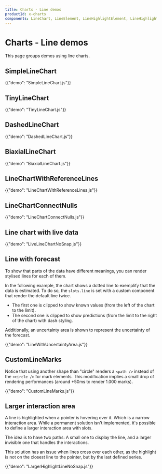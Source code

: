 ```yaml
---
title: Charts - Line demos
productId: x-charts
components: LineChart, LineElement, LineHighlightElement, LineHighlightPlot, LinePlot, MarkElement, MarkPlot
---
```


# Charts - Line demos

<p class="description">This page groups demos using line charts.</p>

## SimpleLineChart

{{"demo": "SimpleLineChart.js"}}

## TinyLineChart

{{"demo": "TinyLineChart.js"}}

## DashedLineChart

{{"demo": "DashedLineChart.js"}}

## BiaxialLineChart

{{"demo": "BiaxialLineChart.js"}}

## LineChartWithReferenceLines

{{"demo": "LineChartWithReferenceLines.js"}}

## LineChartConnectNulls

{{"demo": "LineChartConnectNulls.js"}}

## Line chart with live data

{{"demo": "LiveLineChartNoSnap.js"}}

## Line with forecast

To show that parts of the data have different meanings, you can render stylised lines for each of them.

In the following example, the chart shows a dotted line to exemplify that the data is estimated.
To do so, the `slots.line` is set with a custom component that render the default line twice.

- The first one is clipped to show known values (from the left of the chart to the limit).
- The second one is clipped to show predictions (from the limit to the right of the chart) with dash styling.

Additionally, an uncertainty area is shown to represent the uncertainty of the forecast.

{{"demo": "LineWithUncertaintyArea.js"}}

## CustomLineMarks

Notice that using another shape than "circle" renders a `<path />` instead of the `<circle />` for mark elements.
This modification implies a small drop of rendering performances (around +50ms to render 1.000 marks).

{{"demo": "CustomLineMarks.js"}}

## Larger interaction area

A line is highlighted when a pointer is hovering over it.
Which is a narrow interaction area.
While a permanent solution isn't implemented, it's possible to define a larger interaction area with slots.

The idea is to have two paths:
A small one to display the line, and a larger invisible one that handles the interactions.

This solution has an issue when lines cross over each other, as the highlight is not on the closest line to the pointer, but by the last defined series.

{{"demo": "LargerHighlightLineNoSnap.js"}}
